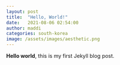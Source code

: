 ```yaml
---
layout: post
title:  "Hello, World!"
date:   2021-08-06 02:54:00
author: maddi
categories: south-korea
image: /assets/images/aesthetic.png
---
```


**Hello world**, this is my first Jekyll blog post.

<!-- end-excerpt -->